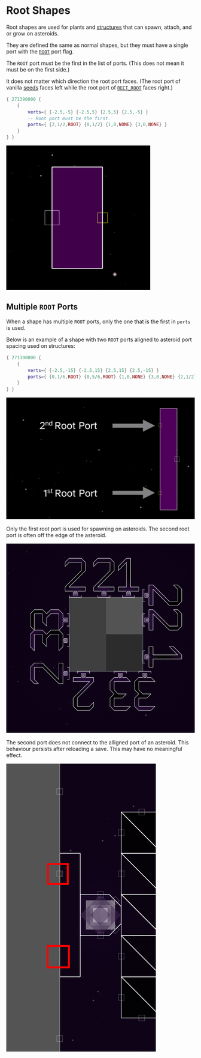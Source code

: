 # Root Shapes

Root shapes are used for plants and [structures](./structures_on_asteroids.md) that can spawn, attach, and or grow on asteroids.

They are defined the same as normal shapes, but they must have a single port with the [`ROOT`](./port_flags.html?highlight=root) port flag.

The `ROOT` port must be the first in the list of ports. (This does not mean it must be on the first side.)

It does not matter which direction the root port faces. (The root port of vanilla [seeds](./vanilla_shapes.html?highlight=seed#plant) faces left while the root port of [`RECT_ROOT`](./vanilla_shapes.html?highlight=rect_root#root) faces right.)

```lua
{ 271390000 {
	{        
        verts={ {-2.5,-5} {-2.5,5} {2.5,5} {2.5,-5} }
        -- Root port must be the first.
        ports={ {2,1/2,ROOT} {0,1/2} {1,0,NONE} {3,0,NONE} }
	}
} }
```

![Root Shape](./diagrams/root_shape.png)

## Multiple `ROOT` Ports

When a shape has multiple `ROOT` ports, only the one that is the first in `ports` is used.

Below is an example of a shape with two `ROOT` ports aligned to asteroid port spacing used on structures:

```lua
{ 271390000 {
	{        
        verts={ {-2.5,-15} {-2.5,15} {2.5,15} {2.5,-15} }
        ports={ {0,1/6,ROOT} {0,5/6,ROOT} {1,0,NONE} {3,0,NONE} {2,1/2} }
	}
} }
```

![Root Shape Dual](./diagrams/root_shape_dual.png)

Only the first root port is used for spawning on asteroids. The second root port is often off the edge of the asteroid.

![Root Shape Dual Asteroids](./diagrams/root_shape_dual_asteroids.png)

The second port does not connect to the alligned port of an asteroid. This behaviour persists after reloading a save. This may have no meaningful effect.

![Root Shape Dual Oddity](./diagrams/root_shape_dual_oddity.png)